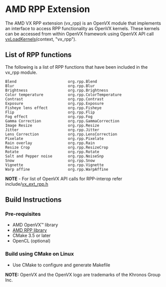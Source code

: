 # AMD RPP Extension

The AMD VX RPP extension (vx_rpp) is an OpenVX module that implements an interface to access RPP functionality as OpenVX kernels. These kernels can be accessed from within OpenVX framework using OpenVX API call [vxLoadKernels](https://www.khronos.org/registry/vx/specs/1.0.1/html/da/d83/group__group__user__kernels.html#gae00b6343fbb0126e3bf0f587b09393a3)(context, "vx_rpp").

## List of RPP functions 

The following is a list of RPP functions that have been included in the vx_rpp module.

    Blend                       org.rpp.Blend
    Blur                        org.rpp.Blur
    Brightness                  org.rpp.Brightness
    Color temperature           org.rpp.ColorTemperature
    Contrast                    org.rpp.Contrast
    Exposure                    org.rpp.Exposure
    Fisheye lens effect         org.rpp.Fisheye
    Flip                        org.rpp.Flip
    Fog effect                  org.rpp.Fog
    Gamma Correction            org.rpp.GammaCorrection
    Image Resize                org.rpp.Resize
    Jitter                      org.rpp.Jitter
    Lens Correction             org.rpp.LensCorrection
    Pixelate                    org.rpp.Pixelate
    Rain overlay                org.rpp.Rain
    Resize Crop                 org.rpp.ResizeCrop
    Rotate                      org.rpp.Rotate
    Salt and Pepper noise       org.rpp.NoiseSnp
    Snow                        org.rpp.Snow
    Vignette                    org.rpp.Vignette
    Warp affine                 org.rpp.WarpAffine

**NOTE** - For list of OpenVX API calls for RPP-interop refer include/[vx_ext_rpp.h](include/vx_ext_rpp.h)

## Build Instructions

### Pre-requisites

* AMD OpenVX&trade; library
* [AMD RPP library](https://github.com/ROCm/rpp)
* CMake 3.5 or later
* OpenCL (optional)

### Build using CMake on Linux

* Use CMake to configure and generate Makefile

**NOTE:** OpenVX and the OpenVX logo are trademarks of the Khronos Group Inc.
